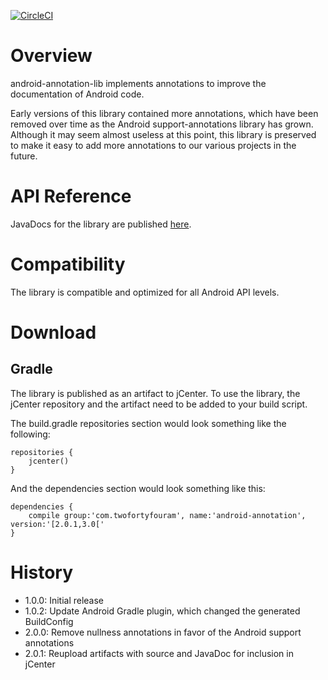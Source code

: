 [![CircleCI](https://circleci.com/gh/twofortyfouram/android-annotation.svg?style=svg)](https://circleci.com/gh/twofortyfouram/android-annotation)

# Overview
android-annotation-lib implements annotations to improve the documentation of Android code.

Early versions of this library contained more annotations, which have been removed over time as the Android support-annotations library has grown.  Although it may seem almost useless at this point, this library is preserved to make it easy to add more annotations to our various projects in the future.


# API Reference
JavaDocs for the library are published [here](https://twofortyfouram.github.io/android-annotation).


# Compatibility
The library is compatible and optimized for all Android API levels.


# Download
## Gradle
The library is published as an artifact to jCenter.  To use the library, the jCenter repository and the artifact need to be added to your build script.

The build.gradle repositories section would look something like the following:

    repositories {
        jcenter()
    }

And the dependencies section would look something like this:
    
    dependencies {
        compile group:'com.twofortyfouram', name:'android-annotation', version:'[2.0.1,3.0['
    }


# History
* 1.0.0: Initial release
* 1.0.2: Update Android Gradle plugin, which changed the generated BuildConfig
* 2.0.0: Remove nullness annotations in favor of the Android support annotations
* 2.0.1: Reupload artifacts with source and JavaDoc for inclusion in jCenter
